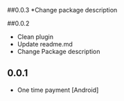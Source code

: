##0.0.3
*Change package description



##0.0.2

* Clean plugin 
* Update readme.md
* Change Package description


## 0.0.1


* One time payment [Android]
 
